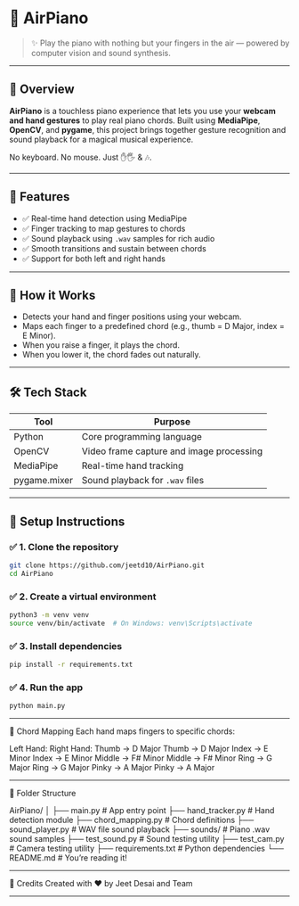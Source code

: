 # 🎹 AirPiano

> ✨ Play the piano with nothing but your fingers in the air — powered by computer vision and sound synthesis.

---

## 📸 Overview

**AirPiano** is a touchless piano experience that lets you use your **webcam and hand gestures** to play real piano chords. Built using **MediaPipe**, **OpenCV**, and **pygame**, this project brings together gesture recognition and sound playback for a magical musical experience.

No keyboard. No mouse. Just ✋🖐️ & 🎶.

---

## 🚀 Features

- ✅ Real-time hand detection using MediaPipe
- ✅ Finger tracking to map gestures to chords
- ✅ Sound playback using `.wav` samples for rich audio
- ✅ Smooth transitions and sustain between chords
- ✅ Support for both left and right hands

---

## 🧠 How it Works

- Detects your hand and finger positions using your webcam.
- Maps each finger to a predefined chord (e.g., thumb = D Major, index = E Minor).
- When you raise a finger, it plays the chord.
- When you lower it, the chord fades out naturally.


---

## 🛠️ Tech Stack

| Tool         | Purpose                              |
|--------------|---------------------------------------|
| Python       | Core programming language             |
| OpenCV       | Video frame capture and image processing |
| MediaPipe    | Real-time hand tracking               |
| pygame.mixer | Sound playback for `.wav` files       |

---

## 🧪 Setup Instructions

### ✅ 1. Clone the repository
```bash
git clone https://github.com/jeetd10/AirPiano.git
cd AirPiano
```

### ✅ 2. Create a virtual environment
```bash
python3 -m venv venv
source venv/bin/activate  # On Windows: venv\Scripts\activate
```

### ✅ 3. Install dependencies
```bash
pip install -r requirements.txt
```

### ✅ 4. Run the app
```bash
python main.py
```
--- 

🎵 Chord Mapping
Each hand maps fingers to specific chords:

Left Hand:                         Right Hand:
Thumb   → D Major                  Thumb   → D Major
Index   → E Minor                  Index   → E Minor
Middle  → F# Minor                 Middle  → F# Minor
Ring    → G Major                  Ring    → G Major
Pinky   → A Major                  Pinky   → A Major

---

📁 Folder Structure

AirPiano/
│
├── main.py              # App entry point
├── hand_tracker.py      # Hand detection module
├── chord_mapping.py     # Chord definitions
├── sound_player.py      # WAV file sound playback
├── sounds/              # Piano .wav sound samples
├── test_sound.py        # Sound testing utility
├── test_cam.py          # Camera testing utility
├── requirements.txt     # Python dependencies
└── README.md            # You’re reading it!

---

🙌 Credits
Created with ❤️ by Jeet Desai and Team

---




